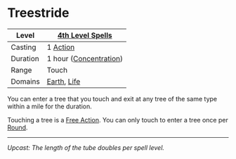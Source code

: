 # Treestride

| Level    | [4th Level Spells](4th%20Level%20Spells.md)                                    |
| -------- | ------------------------------------------------------------------------------ |
| Casting  | 1 [Action](../../../../Game%20Procedures/Core%20Procedures/Action.md)          |
| Duration | 1 hour ([Concentration](../../Concentration.md))               |
| Range    | Touch                                                                          |
| Domains  | [Earth](../../Spell%20Domains/Earth.md), [Life](../../Spell%20Domains/Life.md) |

You can enter a tree that you touch and exit at any tree of the same type within a mile for the duration.

Touching a tree is a [Free Action](../../../../Game%20Procedures/Core%20Procedures/Action.md#Free%20Action). You can only touch to enter a tree once per [Round](../../../../Game%20Procedures/Core%20Procedures/Round.md).

---
*Upcast: The length of the tube doubles per spell level.*
